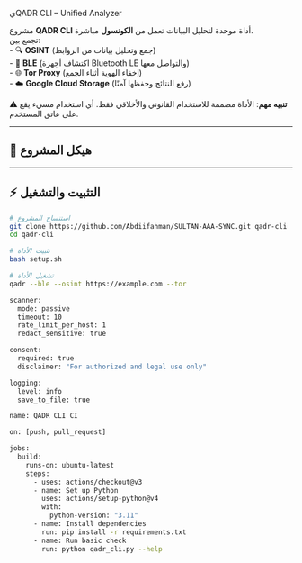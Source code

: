 يQADR CLI – Unified Analyzer

مشروع **QADR CLI** أداة موحدة لتحليل البيانات تعمل من **الكونسول** مباشرة.  
تجمع بين:  
‏- 🔍 **OSINT** (جمع وتحليل بيانات من الروابط)  
‏- 📡 **BLE** (اكتشاف أجهزة Bluetooth LE والتواصل معها)  
‏- 🌐 **Tor Proxy** (إخفاء الهوية أثناء الجمع)  
‏- ☁️ **Google Cloud Storage** (رفع النتائج وحفظها آمنًا)  

⚠️ **تنبيه مهم**: الأداة مصممة للاستخدام القانوني والأخلاقي فقط. أي استخدام مسيء يقع على عاتق المستخدم.

---

## 📂 هيكل المشروع

---

## ⚡️ التثبيت والتشغيل

```bash
# استنساخ المشروع
git clone https://github.com/Abdiifahman/SULTAN-AAA-SYNC.git qadr-cli
cd qadr-cli

# تثبيت الأداة
bash setup.sh

# تشغيل الأداة
qadr --ble --osint https://example.com --tor

scanner:
  mode: passive
  timeout: 10
  rate_limit_per_host: 1
  redact_sensitive: true

consent:
  required: true
  disclaimer: "For authorized and legal use only"

logging:
  level: info
  save_to_file: true

name: QADR CLI CI

on: [push, pull_request]

jobs:
  build:
    runs-on: ubuntu-latest
    steps:
      - uses: actions/checkout@v3
      - name: Set up Python
        uses: actions/setup-python@v4
        with:
          python-version: "3.11"
      - name: Install dependencies
        run: pip install -r requirements.txt
      - name: Run basic check
        run: python qadr_cli.py --help
